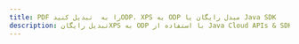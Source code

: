 ---title: PDF را به  تبدیل کنیدODP، XPS به ODP مبدل رایگان یا Java SDKdescription: تبدیل رایگانXPS به ODP با استفاده از Java Cloud APIs & SDK همچنین اسناد PDF را در Cloud ایجاد، ویرایش و رندر کنید.---